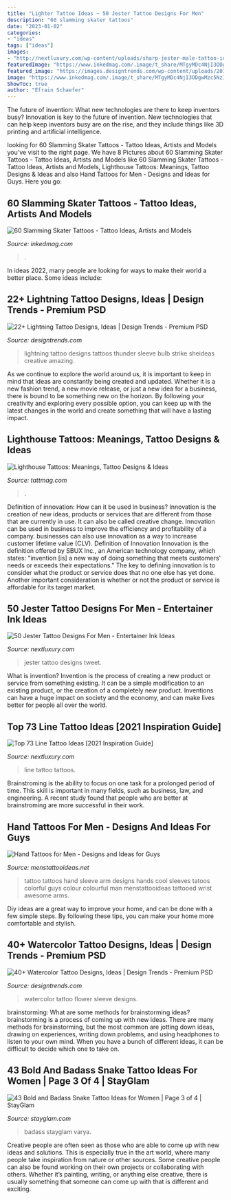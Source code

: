 ```yaml
---
title: "Lighter Tattoo Ideas ~ 50 Jester Tattoo Designs For Men"
description: "60 slamming skater tattoos"
date: "2023-01-02"
categories:
- "ideas"
tags: ["ideas"]
images:
- "http://nextluxury.com/wp-content/uploads/sharp-jester-male-tattoo-ideas.jpg"
featuredImage: "https://www.inkedmag.com/.image/t_share/MTgyMDc4NjI3ODgwMzc5NzIw/skateboard.jpg"
featured_image: "https://images.designtrends.com/wp-content/uploads/2015/10/06100235/Bulb-Lightning-Tattoo-Design.jpg"
image: "https://www.inkedmag.com/.image/t_share/MTgyMDc4NjI3ODgwMzc5NzIw/skateboard.jpg"
ShowToc: true
author: "Efrain Schaefer"
---
```



The future of invention: What new technologies are there to keep inventors busy?
Innovation is key to the future of invention. New technologies that can help keep inventors busy are on the rise, and they include things like 3D printing and artificial intelligence.

	

		
looking for 60 Slamming Skater Tattoos - Tattoo Ideas, Artists and Models you've visit to the right page. We have 8 Pictures about 60 Slamming Skater Tattoos - Tattoo Ideas, Artists and Models like 60 Slamming Skater Tattoos - Tattoo Ideas, Artists and Models, Lighthouse Tattoos: Meanings, Tattoo Designs &amp; Ideas and also Hand Tattoos for Men - Designs and Ideas for Guys. Here you go:
		
    
## 60 Slamming Skater Tattoos - Tattoo Ideas, Artists And Models

<img loading=lazy src="https://www.inkedmag.com/.image/t_share/MTgyMDc4NjI3ODgwMzc5NzIw/skateboard.jpg" onerror="this.onerror=null;this.src='https://tse2.mm.bing.net/th?id=OIP.YbFBVCEoK8Q8c1CClFOo8AHaD4&amp;pid=15.1';" alt="60 Slamming Skater Tattoos - Tattoo Ideas, Artists and Models">

_Source: inkedmag.com_

>. 

	

In ideas 2022, many people are looking for ways to make their world a better place. Some ideas include:

    
## 22+ Lightning Tattoo Designs, Ideas | Design Trends - Premium PSD

<img loading=lazy src="https://images.designtrends.com/wp-content/uploads/2015/10/06100235/Bulb-Lightning-Tattoo-Design.jpg" onerror="this.onerror=null;this.src='https://tse3.mm.bing.net/th?id=OIP.98AahD6AblDEW5-l2fnUsgHaHa&amp;pid=15.1';" alt="22+ Lightning Tattoo Designs, Ideas | Design Trends - Premium PSD">

_Source: designtrends.com_

>lightning tattoo designs tattoos thunder sleeve bulb strike sheideas creative amazing. 

	

As we continue to explore the world around us, it is important to keep in mind that ideas are constantly being created and updated. Whether it is a new fashion trend, a new movie release, or just a new idea for a business, there is bound to be something new on the horizon. By following your creativity and exploring every possible option, you can keep up with the latest changes in the world and create something that will have a lasting impact.

    
## Lighthouse Tattoos: Meanings, Tattoo Designs &amp; Ideas

<img loading=lazy src="https://tattmag.com/wp-content/uploads/2020/10/Black-and-Grey-Lighthouse-Tattoo-3.jpg" onerror="this.onerror=null;this.src='https://tse2.mm.bing.net/th?id=OIP.rMxqULHr7gnZHL-cJzXmDAAAAA&amp;pid=15.1';" alt="Lighthouse Tattoos: Meanings, Tattoo Designs &amp; Ideas">

_Source: tattmag.com_

>. 

	

Definition of innovation: How can it be used in business?
Innovation is the creation of new ideas, products or services that are different from those that are currently in use. It can also be called creative change. Innovation can be used in business to improve the efficiency and profitability of a company. businesses can also use innovation as a way to increase customer lifetime value (CLV). Definition of Innovation
Innovation is the definition offered by SBUX Inc., an American technology company, which states: "invention [is] a new way of doing something that meets customers' needs or exceeds their expectations." The key to defining innovation is to consider what the product or service does that no one else has yet done. Another important consideration is whether or not the product or service is affordable for its target market.

    
## 50 Jester Tattoo Designs For Men - Entertainer Ink Ideas

<img loading=lazy src="http://nextluxury.com/wp-content/uploads/sharp-jester-male-tattoo-ideas.jpg" onerror="this.onerror=null;this.src='https://tse1.mm.bing.net/th?id=OIP.2JJrtqTcOlRpey8CnCnXogHaHa&amp;pid=15.1';" alt="50 Jester Tattoo Designs For Men - Entertainer Ink Ideas">

_Source: nextluxury.com_

>jester tattoo designs tweet. 

	

What is invention?
Invention is the process of creating a new product or service from something existing. It can be a simple modification to an existing product, or the creation of a completely new product. Inventions can have a huge impact on society and the economy, and can make lives better for people all over the world.

    
## Top 73 Line Tattoo Ideas [2021 Inspiration Guide]

<img loading=lazy src="https://nextluxury.com/wp-content/uploads/bold-and-light-line-tattoo-half-sleeve-on-mans-forearm.jpg" onerror="this.onerror=null;this.src='https://tse1.mm.bing.net/th?id=OIP.DQDlTADJybyAUNMJRlXovwAAAA&amp;pid=15.1';" alt="Top 73 Line Tattoo Ideas [2021 Inspiration Guide]">

_Source: nextluxury.com_

>line tattoo tattoos. 

	

Brainstroming is the ability to focus on one task for a prolonged period of time. This skill is important in many fields, such as business, law, and engineering. A recent study found that people who are better at brainstroming are more successful in their work.

    
## Hand Tattoos For Men - Designs And Ideas For Guys

<img loading=lazy src="http://www.menstattooideas.net/tattooimages/2015/07/hand-tattoos-34.jpg?x40668" onerror="this.onerror=null;this.src='https://tse1.mm.bing.net/th?id=OIP.8ybsSKFgpXysFKfNlWpwYQHaJ3&amp;pid=15.1';" alt="Hand Tattoos for Men - Designs and Ideas for Guys">

_Source: menstattooideas.net_

>tattoo tattoos hand sleeve arm designs hands cool sleeves tatoos colorful guys colour colourful man menstattooideas tattooed wrist awesome arms. 

	

Diy ideas are a great way to improve your home, and can be done with a few simple steps. By following these tips, you can make your home more comfortable and stylish.

    
## 40+ Watercolor Tattoo Designs, Ideas | Design Trends - Premium PSD

<img loading=lazy src="https://images.designtrends.com/wp-content/uploads/2016/11/09101351/Watercolor-Flower-Sleeve-Tattoo.jpg" onerror="this.onerror=null;this.src='https://tse2.mm.bing.net/th?id=OIP.2o0WBQ8qqjKE4yAbcRp9SAHaHa&amp;pid=15.1';" alt="40+ Watercolor Tattoo Designs, Ideas | Design Trends - Premium PSD">

_Source: designtrends.com_

>watercolor tattoo flower sleeve designs. 

	

brainstorming: What are some methods for brainstorming ideas?
brainstorming is a process of coming up with new ideas. There are many methods for brainstorming, but the most common are jotting down ideas, drawing on experiences, writing down problems, and using headphones to listen to your own mind. When you have a bunch of different ideas, it can be difficult to decide which one to take on.

    
## 43 Bold And Badass Snake Tattoo Ideas For Women | Page 3 Of 4 | StayGlam

<img loading=lazy src="https://stayglam.com/wp-content/uploads/2020/04/Badass-Foot-Tattoo.jpg" onerror="this.onerror=null;this.src='https://tse3.mm.bing.net/th?id=OIP.asOXmuWrcVvP3mXYLVIxVQHaHa&amp;pid=15.1';" alt="43 Bold and Badass Snake Tattoo Ideas for Women | Page 3 of 4 | StayGlam">

_Source: stayglam.com_

>badass stayglam varya. 

	

Creative people are often seen as those who are able to come up with new ideas and solutions. This is especially true in the art world, where many people take inspiration from nature or other sources. Some creative people can also be found working on their own projects or collaborating with others. Whether it’s painting, writing, or anything else creative, there is usually something that someone can come up with that is different and exciting.

